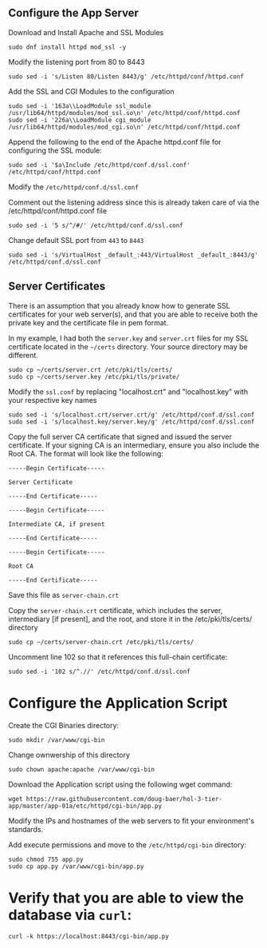 ## Configure the App Server ##

Download and Install Apache and SSL Modules

```
sudo dnf install httpd mod_ssl -y
```

Modify the listening port from 80 to 8443
```
sudo sed -i 's/Listen 80/Listen 8443/g' /etc/httpd/conf/httpd.conf
```

Add the SSL and CGI Modules to the configuration
```
sudo sed -i '163a\\LoadModule ssl_module /usr/lib64/httpd/modules/mod_ssl.so\n' /etc/httpd/conf/httpd.conf
sudo sed -i '226a\\LoadModule cgi_module /usr/lib64/httpd/modules/mod_cgi.so\n' /etc/httpd/conf/httpd.conf
```

Append the following to the end of the Apache httpd.conf file for configuring the SSL module:
```
sudo sed -i '$a\Include /etc/httpd/conf.d/ssl.conf' /etc/httpd/conf/httpd.conf
```

Modify the `/etc/httpd/conf.d/ssl.conf` 

Comment out the listening address since this is already taken care of via the /etc/httpd/conf/httpd.conf file
```
sudo sed -i '5 s/^/#/' /etc/httpd/conf.d/ssl.conf
```

Change default SSL port from `443` to `8443`
```
sudo sed -i 's/VirtualHost _default_:443/VirtualHost _default_:8443/g' /etc/httpd/conf.d/ssl.conf
```

## Server Certificates ##
 
There is an assumption that you already know how to generate SSL certificates for your web server(s), and that you are able to receive both the private key and the certificate file in pem format.

In my example, I had both the `server.key` and `server.crt` files for my SSL certificate located in the `~/certs` directory. Your source directory may be different.
```
sudo cp ~/certs/server.crt /etc/pki/tls/certs/
sudo cp ~/certs/server.key /etc/pki/tls/private/
```
Modify the `ssl.conf` by replacing "localhost.crt" and "localhost.key" with your respective key names
```
sudo sed -i 's/localhost.crt/server.crt/g' /etc/httpd/conf.d/ssl.conf
sudo sed -i 's/localhost.key/server.key/g' /etc/httpd/conf.d/ssl.conf
```

Copy the full server CA certificate that signed and issued the server certificate. If your signing CA is an intermediary, ensure you also include the Root CA. The format will look like the following:

```
-----Begin Certificate-----

Server Certificate

-----End Certificate-----

-----Begin Certificate-----

Intermediate CA, if present

-----End Certificate-----

-----Begin Certificate-----

Root CA

-----End Certificate-----
```

Save this file as `server-chain.crt`

Copy the `server-chain.crt` certificate, which includes the server, intermediary [if present], and the root, and store it in the /etc/pki/tls/certs/ directory
```
sudo cp ~/certs/server-chain.crt /etc/pki/tls/certs/
```
Uncomment line 102 so that it references this full-chain certificate:
```
sudo sed -i '102 s/^.//' /etc/httpd/conf.d/ssl.conf
```
# Configure the Application Script #

Create the CGI Binaries directory:
```
sudo mkdir /var/www/cgi-bin
```
Change ownwership of this directory
```
sudo chown apache:apache /var/www/cgi-bin
````
Download the Application script using the following wget command:
```
wget https://raw.githubusercontent.com/doug-baer/hol-3-tier-app/master/app-01a/etc/httpd/cgi-bin/app.py
```
Modify the IPs and hostnames of the web servers to fit your environment's standards.

Add execute permissions and move to the `/etc/httpd/cgi-bin` directory:
```
sudo chmod 755 app.py
sudo cp app.py /var/www/cgi-bin/app.py
```

# Verify that you are able to view the database via `curl`: #

```
curl -k https://localhost:8443/cgi-bin/app.py
```
